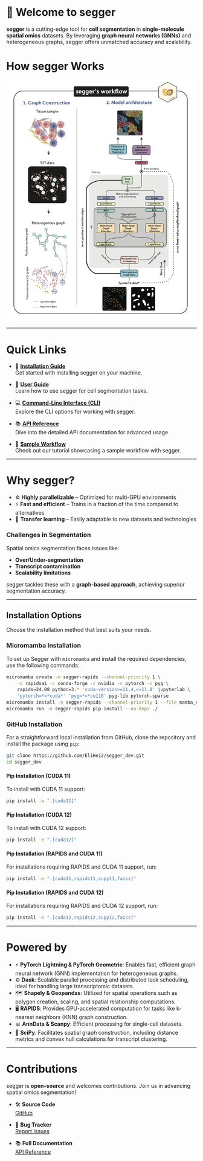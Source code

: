 # 🍳 Welcome to segger 

**segger** is a cutting-edge tool for **cell segmentation** in **single-molecule spatial omics** datasets. By leveraging **graph neural networks (GNNs)** and heterogeneous graphs, segger offers unmatched accuracy and scalability.

# How segger Works

![Segger Model](docs/images/Segger_model_08_2024.png)

---

# Quick Links

- 💾 **[Installation Guide](https://elihei2.github.io/segger_dev/installation/)**  
  Get started with installing segger on your machine.

- 📖 **[User Guide](https://elihei2.github.io/segger_dev/user_guide/)**  
  Learn how to use segger for cell segmentation tasks.

- 💻 **[Command-Line Interface (CLI)](https://elihei2.github.io/segger_dev/cli/)**  
  Explore the CLI options for working with segger.

- 📚 **[API Reference](https://elihei2.github.io/segger_dev/api/)**  
  Dive into the detailed API documentation for advanced usage.

- 📝 **[Sample Workflow](https://elihei2.github.io/segger_dev/notebooks/segger_tutorial/)**  
  Check out our tutorial showcasing a sample workflow with segger.

---

# Why segger?

- ⚙️ **Highly parallelizable** – Optimized for multi-GPU environments
- ⚡ **Fast and efficient** – Trains in a fraction of the time compared to alternatives
- 🔄 **Transfer learning** – Easily adaptable to new datasets and technologies

### Challenges in Segmentation

Spatial omics segmentation faces issues like:

- **Over/Under-segmentation**
- **Transcript contamination**
- **Scalability limitations**

segger tackles these with a **graph-based approach**, achieving superior segmentation accuracy.

---

## Installation Options

Choose the installation method that best suits your needs.

### Micromamba Installation

To set up Segger with `micromamba` and install the required dependencies, use the following commands:

```bash
micromamba create -n segger-rapids --channel-priority 1 \
    -c rapidsai -c conda-forge -c nvidia -c pytorch -c pyg \
    rapids=24.08 python=3.* 'cuda-version>=11.4,<=11.8' jupyterlab \
    'pytorch=*=*cuda*' 'pyg=*=*cu118' pyg-lib pytorch-sparse
micromamba install -n segger-rapids --channel-priority 1 --file mamba_environment.yml
micromamba run -n segger-rapids pip install --no-deps ./
```

### GitHub Installation

For a straightforward local installation from GitHub, clone the repository and install the package using `pip`:

```bash
git clone https://github.com/EliHei2/segger_dev.git
cd segger_dev
```

#### Pip Installation (CUDA 11)

To install with CUDA 11 support:

```bash
pip install -e ".[cuda11]"
```

#### Pip Installation (CUDA 12)

To install with CUDA 12 support:

```bash
pip install -e ".[cuda12]"
```

#### Pip Installation (RAPIDS and CUDA 11)

For installations requiring RAPIDS and CUDA 11 support, run:

```bash
pip install -e ".[cuda11,rapids11,cupy11,faiss]"
```

#### Pip Installation (RAPIDS and CUDA 12)

For installations requiring RAPIDS and CUDA 12 support, run:

```bash
pip install -e ".[cuda12,rapids12,cupy12,faiss]"
```

---

# Powered by

- ⚡ **PyTorch Lightning & PyTorch Geometric**: Enables fast, efficient graph neural network (GNN) implementation for heterogeneous graphs.
- ⚙️ **Dask**: Scalable parallel processing and distributed task scheduling, ideal for handling large transcriptomic datasets.
- 🗺️ **Shapely & Geopandas**: Utilized for spatial operations such as polygon creation, scaling, and spatial relationship computations.
- 🖥️ **RAPIDS**: Provides GPU-accelerated computation for tasks like k-nearest neighbors (KNN) graph construction.
- 📊 **AnnData & Scanpy**: Efficient processing for single-cell datasets.
- 📐 **SciPy**: Facilitates spatial graph construction, including distance metrics and convex hull calculations for transcript clustering.

---

# Contributions

segger is **open-source** and welcomes contributions. Join us in advancing spatial omics segmentation!

- 🛠️ **Source Code**  
  [GitHub](https://github.com/EliHei2/segger_dev)

- 🐞 **Bug Tracker**  
  [Report Issues](https://github.com/EliHei2/segger_dev/issues)

- 📚 **Full Documentation**  
  [API Reference](https://elihei2.github.io/segger_dev/api/)
